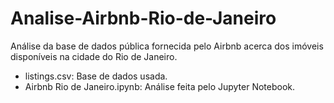 # Analise-Airbnb-Rio-de-Janeiro
Análise da base de dados pública fornecida pelo Airbnb acerca dos imóveis disponíveis na cidade do Rio de Janeiro.

- listings.csv: Base de dados usada.
- Airbnb Rio de Janeiro.ipynb: Análise feita pelo Jupyter Notebook.
